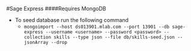 #Sage Express
####Requires MongoDB
* To seed database run the following command
  * `mongoimport --host ds013901.mlab.com --port 13901 --db sage-express --username <username> --password <password> --collection skills --type json --file db/skills-seed.json --jsonArray --drop`
